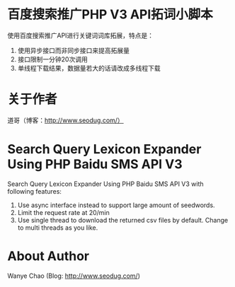 # 百度搜索推广PHP V3 API拓词小脚本

使用百度搜索推广API进行关键词词库拓展，特点是：

1. 使用异步接口而非同步接口来提高拓展量
2. 接口限制一分钟20次调用
3. 单线程下载结果，数据量若大的话请改成多线程下载

# 关于作者
道哥（博客：http://www.seodug.com/）

# Search Query Lexicon Expander Using PHP Baidu SMS API V3

Search Query Lexicon Expander Using PHP Baidu SMS API V3 with following features:

1. Use async interface instead to support large amount of seedwords.
2. Limit the request rate at 20/min
3. Use single thread to download the returned csv files by default. Change to multi threads as you like. 

# About Author
Wanye Chao (Blog: http://www.seodug.com/)

